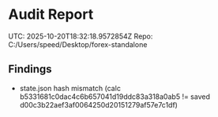 # Audit Report
UTC: 2025-10-20T18:32:18.9572854Z
Repo: C:/Users/speed/Desktop/forex-standalone

## Findings
- state.json hash mismatch (calc b5331681c0dac4c6b657041d19ddc83a318a0ab5 != saved d00c3b22aef3af0064250d20151279af57e7c1df)
